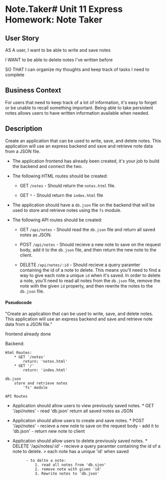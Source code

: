# Note.Taker# Unit 11 Express Homework: Note Taker

## User Story

AS A user, I want to be able to write and save notes

I WANT to be able to delete notes I've written before

SO THAT I can organize my thoughts and keep track of tasks I need to complete

## Business Context

For users that need to keep track of a lot of information, it's easy to forget or be unable to recall something important. Being able to take persistent notes allows users to have written information available when needed.


## Description

Create an application that can be used to write, save, and delete notes. This application will use an express backend and save and retrieve note data from a JSON file.

* The application frontend has already been created, it's your job to build the backend and connect the two.

* The following HTML routes should be created:

  * GET `/notes` - Should return the `notes.html` file.

  * GET `*` - Should return the `index.html` file

* The application should have a `db.json` file on the backend that will be used to store and retrieve notes using the `fs` module.

* The following API routes should be created:

  * GET `/api/notes` - Should read the `db.json` file and return all saved notes as JSON.

  * POST `/api/notes` - Should recieve a new note to save on the request body, add it to the `db.json` file, and then return the new note to the client.

  * DELETE `/api/notes/:id` - Should recieve a query paramter containing the id of a note to delete. This means you'll need to find a way to give each note a unique `id` when it's saved. In order to delete a note, you'll need to read all notes from the `db.json` file, remove the note with the given `id` property, and then rewrite the notes to the `db.json` file.



#### Pseudocode

"Create an application that can be used to write, save, and delete notes. This application will use an express backend and save and retrieve note data from a JSON file."


frontend already done
                
Backend:

    Html Routes:
        * GET '/notes'
            return: 'notes.html'
        * GET '/'
            return: 'index.html'

    db.json
        store and retrieve notes
            'fs' module

    API Routes

- Application should allow users to view previously saved notes.
        * GET '/api/notes'
            - read 'db.json' 
                return all saved notes as JSON
        

- Application should allow users to create and save notes.
        * POST '/api/notes'
            - recieve a new note to save on the request body
            - add it to 'db.json'
            - return new note to client

- Application should allow users to delete previously saved notes.
        * DELETE '/api/notes/:id'
            - recieve a query paramter containing the id of a note to delete.
                > each note has a unique 'id' when saved
            
            - to delte a note:
                1. read all notes from 'db.sjon'
                2. remove note with given 'id'
                3. Rewrite notes to 'db.json'